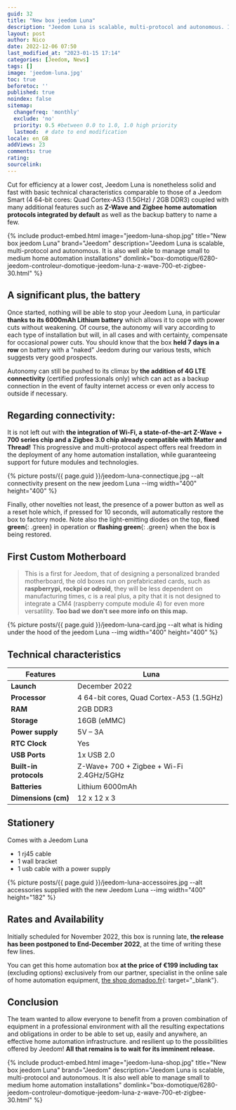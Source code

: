 ```yaml
---
guid: 32
title: "New box jeedom Luna"
description: "Jeedom Luna is scalable, multi-protocol and autonomous. Indeed, due to its exceptional technical specificities, it is just as well able to manage small to medium-sized home automation installations as to serve as a remote antenna for larger-scale projects, which makes it, in essence, the natural satellite. of the box Jeedom Atlas.."
layout: post
author: Nico
date: 2022-12-06 07:50
last_modified_at: "2023-01-15 17:14"
categories: [Jeedom, News]
tags: []
image: 'jeedom-luna.jpg'
toc: true
beforetoc: ''
published: true
noindex: false
sitemap:
  changefreq: 'monthly'
  exclude: 'no'
  priority: 0.5 #between 0.0 to 1.0, 1.0 high priority
  lastmod:  # date to end modification
locale: en_GB
addViews: 23
comments: true
rating:  
sourcelink:
---
```


Cut for efficiency at a lower cost, Jeedom Luna is nonetheless solid and fast with basic technical characteristics comparable to those of a Jeedom Smart (4 64-bit cores: Quad Cortex-A53 (1.5GHz) / 2GB DDR3) coupled with many additional features such as **Z-Wave and Zigbee home automation protocols integrated by default** as well as the backup battery to name a few.

{% include product-embed.html image="jeedom-luna-shop.jpg" title="New box jeedom Luna" brand="Jeedom" description="Jeedom Luna is scalable, multi-protocol and autonomous. It is also well able to manage small to medium home automation installations" domlink="box-domotique/6280-jeedom-controleur-domotique-jeedom-luna-z-wave-700-et-zigbee-30.html" %}

## A significant plus, **the battery**

Once started, nothing will be able to stop your Jeedom Luna, in particular **thanks to its 6000mAh Lithium battery** which allows it to cope with power cuts without weakening. Of course, the autonomy will vary according to each type of installation but will, in all cases and with certainty, compensate for occasional power cuts. You should know that the box **held 7 days in a row** on battery with a "naked" Jeedom during our various tests, which suggests very good prospects.

Autonomy can still be pushed to its climax by **the addition of 4G LTE connectivity** (certified professionals only) which can act as a backup connection in the event of faulty internet access or even only access to outside if necessary.

## Regarding connectivity:

It is not left out with **the integration of Wi-Fi, a state-of-the-art Z-Wave + 700 series chip and a Zigbee 3.0 chip already compatible with Matter and Thread!** This progressive and multi-protocol aspect offers real freedom in the deployment of any home automation installation, while guaranteeing support for future modules and technologies.

{% picture posts/{{ page.guid }}/jeedom-luna-connectique.jpg --alt connectivity present on the new jeedom Luna --img width="400" height="400" %}

Finally, other novelties not least, the presence of a power button as well as a reset hole which, if pressed for 10 seconds, will automatically restore the box to factory mode. Note also the light-emitting diodes on the top, **fixed green**{: .green} in operation or **flashing green**{: .green} when the box is being restored.

## First Custom Motherboard

> This is a first for Jeedom, that of designing a personalized branded motherboard, the old boxes run on prefabricated cards, such as **raspberrypi, rockpi or odroid**, they will be less dependent on manufacturing times, c is a real plus, a pity that it is not designed to integrate a CM4 (raspberry compute module 4) for even more versatility. **Too bad we don't see more info on this map.**

{% picture posts/{{ page.guid }}/jeedom-luna-card.jpg --alt what is hiding under the hood of the jeedom Luna --img width="400" height="400" %}

## Technical characteristics

|Features|Luna|
|---|---|
|**Launch**|December 2022|
|**Processor**|4 64-bit cores, Quad Cortex-A53 (1.5GHz)|
|**RAM**|2GB DDR3|
|**Storage**|16GB (eMMC)|
|**Power supply**|5V – 3A|
|**RTC Clock**|Yes|
|**USB Ports**|1x USB 2.0|
|**Built-in protocols**|Z-Wave+ 700 + Zigbee + Wi-Fi 2.4GHz/5GHz|
|**Batteries**|Lithium 6000mAh|
|**Dimensions (cm)**|12 x 12 x 3|

## Stationery

Comes with a Jeedom Luna
- 1 rj45 cable
- 1 wall bracket
- 1 usb cable with a power supply

{% picture posts/{{ page.guid }}/jeedom-luna-accessoires.jpg --alt accessories supplied with the new Jeedom Luna --img width="400" height="182" %}

## Rates and Availability

Initially scheduled for November 2022, this box is running late, **the release has been postponed to End-December 2022**, at the time of writing these few lines.

You can get this home automation box **at the price of €199 including tax** (excluding options) exclusively from our partner, specialist in the online sale of home automation equipment, [the shop domadoo.fr](https://www.domadoo.fr/fr/box-domotique/6280-jeedom-controleur-domotique-jeedom-luna-z-wave-700-et-zigbee-30.html?domid=39){: target="_blank"}.

## Conclusion

The team wanted to allow everyone to benefit from a proven combination of equipment in a professional environment with all the resulting expectations and obligations in order to be able to set up, easily and anywhere, an effective home automation infrastructure. and resilient up to the possibilities offered by Jeedom! **All that remains is to wait for its imminent release.**

{% include product-embed.html image="jeedom-luna-shop.jpg" title="New box jeedom Luna" brand="Jeedom" description="Jeedom Luna is scalable, multi-protocol and autonomous. It is also well able to manage small to medium home automation installations" domlink="box-domotique/6280-jeedom-controleur-domotique-jeedom-luna-z-wave-700-et-zigbee-30.html" %}
